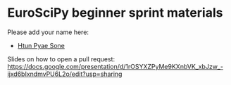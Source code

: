 # EuroSciPy beginner sprint materials

Please add your name here:
- [Htun Pyae Sone](https://github.com/hpsone)



Slides on how to open a pull request: https://docs.google.com/presentation/d/1rOSYXZPyMe9KXnbVK_xbJzw_-ijxd6bIxndmvPU6L2o/edit?usp=sharing
